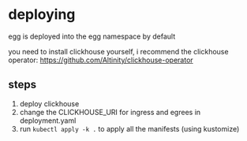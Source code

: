 # deploying
egg is deployed into the egg namespace by default

you need to install clickhouse yourself, i recommend the clickhouse operator: https://github.com/Altinity/clickhouse-operator

## steps
1. deploy clickhouse
2. change the CLICKHOUSE_URI for ingress and egrees in deployment.yaml
3. run `kubectl apply -k .` to apply all the manifests (using kustomize)